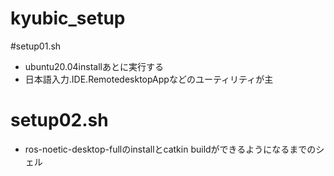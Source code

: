 # kyubic_setup
#setup01.sh
- ubuntu20.04installあとに実行する
- 日本語入力.IDE.RemotedesktopAppなどのユーティリティが主
# setup02.sh
- ros-noetic-desktop-fullのinstallとcatkin buildができるようになるまでのシェル